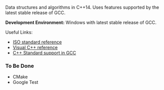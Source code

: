 Data structures and algorithms in C++14. Uses features supported by the latest
stable release of GCC. 

__Development Environment:__ Windows with latest stable release of GCC.

Useful Links:
* [ISO standard reference](https://en.cppreference.com/w/)
* [Visual C++ reference](https://docs.microsoft.com/en-us/cpp/cpp/c-cpp-language-and-standard-libraries)
* [C++ Standard support in GCC](https://gcc.gnu.org/projects/cxx-status.html)

### To Be Done
* CMake
* Google Test
